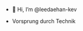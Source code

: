 - 👋 Hi, I’m @leedaehan-kev

- Vorsprung durch Technik

<!---
leedaehan-kev/leedaehan-kev is a ✨ special ✨ repository because its `README.md` (this file) appears on your GitHub profile.
You can click the Preview link to take a look at your changes.
--->
